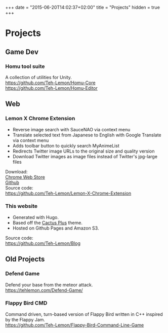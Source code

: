 +++
date = "2015-06-20T14:02:37+02:00"
title = "Projects"
hidden = true
+++
# Projects

## Game Dev

### Homu tool suite

A collection of utilities for Unity.  
<https://github.com/Teh-Lemon/Homu-Core>  
<https://github.com/Teh-Lemon/Homu-Editor>

## Web

### Lemon X Chrome Extension

* Reverse image search with SauceNAO via context menu
* Translate selected text from Japanese to English with Google Translate via context menu  
* Adds toolbar button to quickly search MyAnimeList  
* Redirects Twitter image URLs to the original size and quality version
* Download Twitter images as image files instead of Twitter's jpg-large files

Download:  
[Chrome Web Store](https://chrome.google.com/webstore/detail/lemon-x/chdldhicokpngnfcmbgmgleipomcojfi)  
[Github](https://github.com/Teh-Lemon/Lemon-X-Chrome-Extension/releases)  
Source code:  
<https://github.com/Teh-Lemon/Lemon-X-Chrome-Extension>

### This website

* Generated with Hugo.
* Based off the [Cactus Plus](https://github.com/nodejh/hugo-theme-cactus-plus) theme.
* Hosted on Github Pages and Amazon S3.  

Source code:  
<https://github.com/Teh-Lemon/Blog>

## Old Projects

### Defend Game

Defend your base from the meteor attack.  
<https://tehlemon.com/Defend-Game/>

### Flappy Bird CMD

Command driven, turn-based version of Flappy Bird written in C++ inspired by the Flappy Jam.  
<https://github.com/Teh-Lemon/Flappy-Bird-Command-Line-Game>